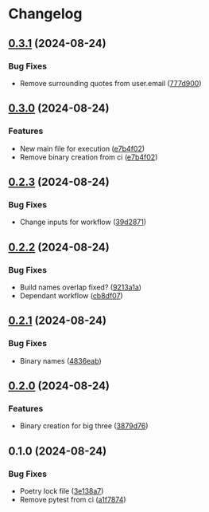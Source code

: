 # Changelog

## [0.3.1](https://github.com/tencorvids/imposter/compare/v0.3.0...v0.3.1) (2024-08-24)


### Bug Fixes

* Remove surrounding quotes from user.email ([777d900](https://github.com/tencorvids/imposter/commit/777d900d36cb35e4074a089acb8ff4599f42432c))

## [0.3.0](https://github.com/tencorvids/imposter/compare/v0.2.3...v0.3.0) (2024-08-24)


### Features

* New main file for execution ([e7b4f02](https://github.com/tencorvids/imposter/commit/e7b4f026decbb1bcf3ad4570a12788e700f9ac31))
* Remove binary creation from ci ([e7b4f02](https://github.com/tencorvids/imposter/commit/e7b4f026decbb1bcf3ad4570a12788e700f9ac31))

## [0.2.3](https://github.com/tencorvids/imposter/compare/v0.2.2...v0.2.3) (2024-08-24)


### Bug Fixes

* Change inputs for workflow ([39d2871](https://github.com/tencorvids/imposter/commit/39d28713860d43425311a9d46a86f1bb8e04cdac))

## [0.2.2](https://github.com/tencorvids/imposter/compare/v0.2.1...v0.2.2) (2024-08-24)


### Bug Fixes

* Build names overlap fixed? ([9213a1a](https://github.com/tencorvids/imposter/commit/9213a1ad1b44315d39deb8ff92ede5a659720c23))
* Dependant workflow ([cb8df07](https://github.com/tencorvids/imposter/commit/cb8df07e02a5cfbfe93b6b71a779603c42aaa556))

## [0.2.1](https://github.com/tencorvids/imposter/compare/v0.2.0...v0.2.1) (2024-08-24)


### Bug Fixes

* Binary names ([4836eab](https://github.com/tencorvids/imposter/commit/4836eabf0d747e14c6a3c995dd8ee67e8059e73b))

## [0.2.0](https://github.com/tencorvids/imposter/compare/v0.1.0...v0.2.0) (2024-08-24)


### Features

* Binary creation for big three ([3879d76](https://github.com/tencorvids/imposter/commit/3879d7684182e86cffa4d4b8cb283b07eb527ea4))

## 0.1.0 (2024-08-24)


### Bug Fixes

* Poetry lock file ([3e138a7](https://github.com/tencorvids/imposter/commit/3e138a77807e66fdd2d4e0c056786845b859d5ba))
* Remove pytest from ci ([a1f7874](https://github.com/tencorvids/imposter/commit/a1f7874efcf17d2a8f9ca5fea2d7623dd9c95a3d))
